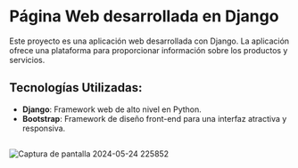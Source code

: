 # Página Web desarrollada en Django
Este proyecto es una aplicación web desarrollada con Django. La aplicación ofrece una plataforma para proporcionar información sobre los productos y servicios. 

## Tecnologías Utilizadas:
-   **Django**: Framework web de alto nivel en Python.
-   **Bootstrap**: Framework de diseño front-end para una interfaz atractiva y responsiva.

##
![Captura de pantalla 2024-05-24 225852](https://github.com/paoladenic/avila_web/assets/126211693/36db7e69-31df-4613-8e57-44576839babe)
